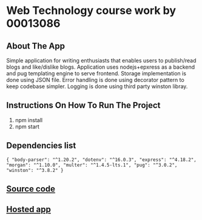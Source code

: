 # Web Technology course work by 00013086

## About The App
Simple application for writing enthusiasts that enables users
to publish/read blogs and like/dislike blogs. Application uses
nodejs+epxress as a backend and pug templating engine to serve
frontend. Storage implementation is done using JSON file. Error handling is done using decorator pattern to keep codebase simpler. Logging is done using third party winston libray.

## Instructions On How To Run The Project
1. npm install
2. npm start

## Dependencies list
`
{
    "body-parser": "^1.20.2",
    "dotenv": "^16.0.3",
    "express": "^4.18.2",
    "morgan": "^1.10.0",
    "multer": "^1.4.5-lts.1",
    "pug": "^3.0.2",
    "winston": "^3.8.2"
}
`

## [Source code](https://github.com/00013086/web-tech-cw2.git)
## [Hosted app](https://ambitious-leaf-wrist.glitch.me)